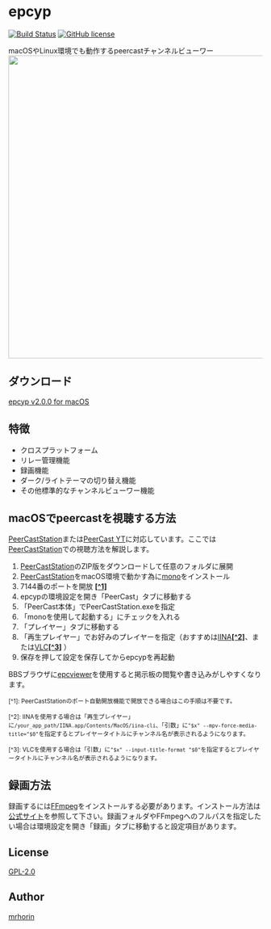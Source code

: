 # epcyp
[![Build Status](https://travis-ci.org/mrhorin/epcyp.svg?branch=master)](https://travis-ci.org/mrhorin/epcyp)
[![GitHub license](https://img.shields.io/badge/license-GPLv2-blue.svg)](https://raw.githubusercontent.com/mrhorin/epcyp/master/LICENSE)

macOSやLinux環境でも動作するpeercastチャンネルビューワー
<img src="https://user-images.githubusercontent.com/6502717/58675620-173e5100-8390-11e9-8d81-ee112bf2490e.png" width="600px" height="atuo" />
## ダウンロード
[epcyp v2.0.0 for macOS](https://github.com/mrhorin/epcyp/releases/download/v2.0.0/epcyp_2.0.0_mac.dmg)

## 特徴
- クロスプラットフォーム
- リレー管理機能
- 録画機能
- ダーク/ライトテーマの切り替え機能
- その他標準的なチャンネルビューワー機能

## macOSでpeercastを視聴する方法
[PeerCastStation](http://www.pecastation.org/)または[PeerCast YT](https://github.com/plonk/peercast-yt)に対応しています。ここでは[PeerCastStation](http://www.pecastation.org/)での視聴方法を解説します。
1. [PeerCastStation](http://www.pecastation.org/)のZIP版をダウンロードして任意のフォルダに展開
1. [PeerCastStation](http://www.pecastation.org/)をmacOS環境で動かす為に[mono](https://www.mono-project.com/download/stable/)をインストール
1. 7144番のポートを開放 __[[^1]](#1)__
1. epcypの環境設定を開き「PeerCast」タブに移動する
1. 「PeerCast本体」でPeerCastStation.exeを指定
1. 「monoを使用して起動する」にチェックを入れる
1. 「プレイヤー」タブに移動する
1. 「再生プレイヤー」でお好みのプレイヤーを指定（おすすめは[IINA](https://iina.io/)__[[^2]](#2)__、または[VLC](https://www.videolan.org/vlc/index.ja.html)__[[^3]](#3)__ ）
1. 保存を押して設定を保存してからepcypを再起動

BBSブラウザに[epcviewer](https://github.com/mrhorin/epcviewer)を使用すると掲示板の閲覧や書き込みがしやすくなります。

<small id="1">[^1]: PeerCastStationのポート自動開放機能で開放できる場合はこの手順は不要です。</small>

<small id="2">[^2]: IINAを使用する場合は「再生プレイヤー」に`/your_app_path/IINA.app/Contents/MacOS/iina-cli`、「引数」に`"$x" --mpv-force-media-title="$0"`を指定するとプレイヤータイトルにチャンネル名が表示されるようになります。</small>

<small id="3">[^3]: VLCを使用する場合は「引数」に`"$x" --input-title-format "$0"`を指定するとプレイヤータイトルにチャンネル名が表示されるようになります。</small>

## 録画方法
録画するには[FFmpeg](https://www.ffmpeg.org/)をインストールする必要があります。インストール方法は[公式サイト](https://www.ffmpeg.org/)を参照して下さい。録画フォルダやFFmpegへのフルパスを指定したい場合は環境設定を開き「録画」タブに移動すると設定項目があります。

## License
[GPL-2.0](https://opensource.org/licenses/GPL-2.0)

## Author
[mrhorin](https://github.com/mrhorin)
